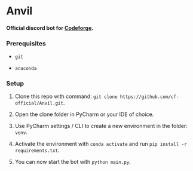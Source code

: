 # Anvil

#### Official discord bot for [Codeforge](https://discord.gg/EYKxkce).

### Prerequisites

- ``git``

- ``anaconda``

### Setup
1. Clone this repo with command: ``git clone https://github.com/cf-official/Anvil.git``.

2. Open the clone folder in PyCharm or your IDE of choice.

3. Use PyCharm settings / CLI to create a new environment in the folder: ``venv``.

4. Activate the environment with ``conda activate`` and run ``pip install -r requirements.txt``.

5. You can now start the bot with ``python main.py``.